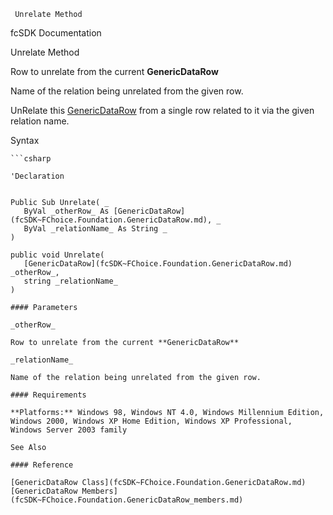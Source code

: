 ﻿     Unrelate Method                                                   

fcSDK Documentation

Unrelate Method

Row to unrelate from the current **GenericDataRow**

Name of the relation being unrelated from the given row.

UnRelate this [GenericDataRow](fcSDK~FChoice.Foundation.GenericDataRow.md) from a single row related to it via the given relation name.

Syntax

```vbnet
```csharp

'Declaration
 

Public Sub Unrelate( _
   ByVal _otherRow_ As [GenericDataRow](fcSDK~FChoice.Foundation.GenericDataRow.md), _
   ByVal _relationName_ As String _
) 

public void Unrelate( 
   [GenericDataRow](fcSDK~FChoice.Foundation.GenericDataRow.md) _otherRow_,
   string _relationName_
)

#### Parameters

_otherRow_

Row to unrelate from the current **GenericDataRow**

_relationName_

Name of the relation being unrelated from the given row.

#### Requirements

**Platforms:** Windows 98, Windows NT 4.0, Windows Millennium Edition, Windows 2000, Windows XP Home Edition, Windows XP Professional, Windows Server 2003 family

See Also

#### Reference

[GenericDataRow Class](fcSDK~FChoice.Foundation.GenericDataRow.md)  
[GenericDataRow Members](fcSDK~FChoice.Foundation.GenericDataRow_members.md)